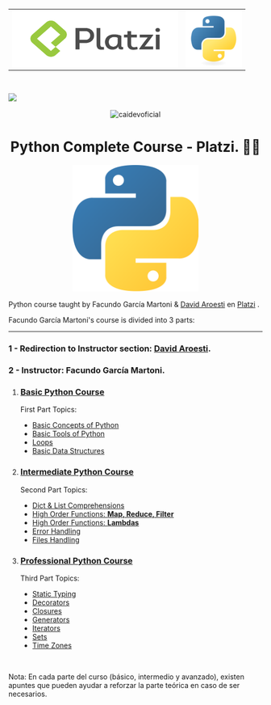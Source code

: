 <table align='center'>
    <tr>
        <td>
            <img alt="Platzi Logo" src="https://github.com/caidevOficial/Logos/blob/master/Instituciones/Platzi.jpg?raw=true" width="330px" height="112px" />
        </td>
        <td>
            <img alt="Python" src="https://github.com/devicons/devicon/raw/master/icons/python/python-original.svg?raw=true" height="112px" />
        </td>
    </tr>
</table>
</br>


![](https://hit.yhype.me/github/profile?user_id=12877139)

<p align="center">
    <img src="https://komarev.com/ghpvc/?username=caidevoficial&label=Profile%20views&color=0e75b6&style=plastic" alt="caidevoficial" />
</p>

<h1 align='center'>Python Complete Course - Platzi. 👨‍💻</h1>

<div align="center"> 
    <img src="./readme_img/python.png" width="250">
</div>

Python course taught by Facundo Garc&iacute;a Martoni & [David Aroesti](https://github.com/jdaroesti) en [Platzi](https://platzi.com/r/karlbehrens/) . 

Facundo Garc&iacute;a Martoni's course is divided into 3 parts:

---
### 1 - Redirection to Instructor section: [David Aroesti](./OOP_And_Algorithms/).


### 2 - Instructor: Facundo Garc&iacute;a Martoni.
<ol>
    <li>
        <h3>
            <a href="./Python_Basic/">Basic Python Course  
            </a>
        </h3>
    </li>
  <p>First Part Topics:</p>
    <ul type="disc">
        <li>
            <a href="./Python_Basic/Basic_Concepts">Basic Concepts of Python
            </a>
        </li>
        <li>
            <a href="./Python_Basic/Basic_Tools/">Basic Tools of Python
            </a>
        </li>
        <li>
            <a href="./Python_Basic/Loops/">Loops
            </a>
        </li>
        <li>
            <a href="./Python_Basic/basic_structures/">Basic Data Structures
            </a>
        </li>
    </ul>
    <li>
        <h3>
            <a href="./Python_Intermediate/">Intermediate Python Course
            </a>
        </h3>
    </li>
    <p>Second Part Topics:</p>
    <ul type="disc">
        <li>
            <a href="./Python_Intermediate/Comprehensions/">Dict & List Comprehensions
            </a>
        </li>
        <li>
            <a href="./Python_Intermediate/High_Order/">High Order Functions: <strong>Map, Reduce, Filter</strong>
            </a>
        </li>
        <li>
            <a href="./Python_Intermediate/Lambdas/">High Order Functions: <strong>Lambdas</strong>
            </a>
        </li>
        <li>
            <a href="./Python_Intermediate/error_handling/">Error Handling
            </a>
        </li>
        <li>
            <a href="./Python_Intermediate/file_handling/">Files Handling
            </a>
        </li>
    </ul>
    <li>
        <h3>
            <a href="./Python_Professional/">Professional Python Course
            </a>
        </h3>
    </li>
    <p>Third Part Topics:</p>
    <ul type="disc">
        <li>
            <a href="./Python_Professional/Basic/">Static Typing
            </a>
        </li>
        <li>
            <a href="./Python_Professional/Decorators/">Decorators
            </a>
        </li>
        <li>
            <a href="./Python_Professional/Closures/">Closures
            </a>
        </li>
        <li>
            <a href="./Python_Professional/Generators/">Generators
            </a>
        </li>
        <li>
            <a href="./Python_Professional/Iterators/">Iterators
            </a>
        </li>
        <li>
            <a href="./Python_Professional/Sets/">Sets
            </a>
        </li>
        <li>
            <a href="./Python_Professional/Dates/">Time Zones
            </a>
        </li>
    </ul>
 </ol>
 </br>

Nota: En cada parte del curso (básico, intermedio y avanzado), existen apuntes que pueden ayudar a reforzar la parte teórica en caso de ser necesarios.
